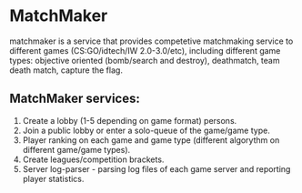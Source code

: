 # MatchMaker
matchmaker is a service that provides competetive matchmaking service to different games (CS:GO/idtech/IW 2.0-3.0/etc), including 
different game types: objective oriented (bomb/search and destroy), deathmatch, team death match, capture the flag.

## MatchMaker services:

1. Create a lobby (1-5 depending on game format) persons.
2. Join a public lobby or enter a solo-queue of the game/game type.
3. Player ranking on each game and game type (different algorythm on different game/game types).
4. Create leagues/competition brackets.
5. Server log-parser - parsing log files of each game server and reporting player statistics.
